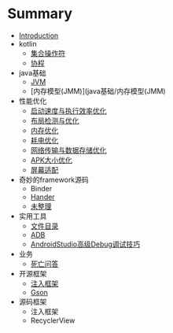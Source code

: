 # Summary

* [Introduction](README.md)
* kotlin
    * [集合操作符](kotlin/集合操作符.md)
    * [协程](kotlin/协程.md)
* java基础
    * [JVM](java基础/JVM.md)
    * [内存模型(JMM)](java基础/内存模型(JMM)
* 性能优化
    * [启动速度与执行效率优化](性能优化/启动速度与执行效率优化.md)
    * [布局检测与优化](性能优化/布局检测与优化.md)
    * [内存优化](性能优化/内存优化.md)
    * [耗电优化](性能优化/耗电优化.md)
    * [网络传输与数据存储优化](性能优化/网络传输与数据存储优化.md)
    * [APK大小优化](性能优化/APK大小优化.md)
    * [屏幕适配](性能优化/屏幕适配.md)
* 奇妙的framework源码
    * Binder
    * [Hander](奇妙的framework源码/Hander.md)
    * [未整理](奇妙的framework源码/未整理.md)
* 实用工具
    * [文件目录](实用工具/文件目录.md)
    * [ADB](实用工具/ADB.md)
    * [AndroidStudio高级Debug调试技巧](实用工具/AndroidStudio高级Debug调试技巧.md)
* 业务
    * [死亡问答](业务/死亡问答.md)
* 开源框架
    * [注入框架](开源框架/注入框架.md)
    * [Gson](开源框架/Gson.md)
* 源码框架
    * 注入框架
    * RecyclerView

